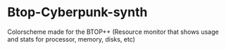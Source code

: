 # Btop-Cyberpunk-synth
Colorscheme made for the BTOP++ (Resource monitor that shows usage and stats for processor, memory, disks, etc)
